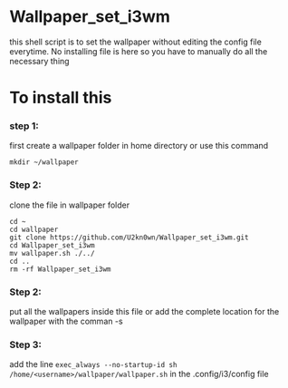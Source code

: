 # Wallpaper_set_i3wm
this shell script is to set the wallpaper without editing the config file everytime. No installing file is here so you have to manually do all the necessary thing 

# To install this
### step 1:
first create a wallpaper folder in home directory or use this command 
```
mkdir ~/wallpaper
```

### Step 2:
clone the file in wallpaper folder
```
cd ~
cd wallpaper
git clone https://github.com/U2kn0wn/Wallpaper_set_i3wm.git
cd Wallpaper_set_i3wm
mv wallpaper.sh ./../
cd ..
rm -rf Wallpaper_set_i3wm
```

### Step 2:
put all the wallpapers inside this file or add the complete location for the wallpaper with the comman -s 

### Step 3:
add the line `exec_always --no-startup-id sh /home/<username>/wallpaper/wallpaper.sh` in the .config/i3/config file

